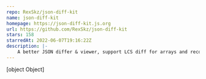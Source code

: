 ```yaml
---
repo: RexSkz/json-diff-kit
name: json-diff-kit
homepage: https://json-diff-kit.js.org
url: https://github.com/RexSkz/json-diff-kit
stars: 158
starredAt: 2022-06-07T19:16:22Z
description: |-
    A better JSON differ & viewer, support LCS diff for arrays and recognise some changes as "modification" apart from simple "remove"+"add".
---
```


[object Object]
